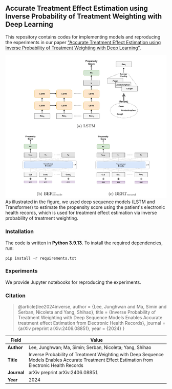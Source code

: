 ## Accurate Treatment Effect Estimation using Inverse Probability of Treatment Weighting with Deep Learning

This repository contains codes for implementing models and reproducing the experiments in our paper ["Accurate Treatment Effect Estimation using Inverse Probability of Treatment Weighting with Deep Learning"](https://arxiv.org/abs/2406.08851).

![Sample Image](images/DLPS_fig2.png)
As illustrated in the figure, we used deep sequence models (LSTM and Transformer) to estimate the propensity score using the patient's electronic health records, which is used for treatment effect estimation via inverse probability of treatment weighting.


### Installation

The code is written in **Python 3.9.13**. To install the required dependencies, run:

```
pip install -r requirements.txt
```


### Experiments

We provide Jupyter notebooks for reproducing the experiments.


### Citation

>@article{lee2024inverse,
>  author    = {Lee, Junghwan and Ma, Simin and Serban, Nicoleta and Yang, Shihao},
>  title     = {Inverse Probability of Treatment Weighting with Deep Sequence Models Enables Accurate treatment effect Estimation from Electronic Health Records},
>  journal   = {arXiv preprint arXiv:2406.08851},
>  year      = {2024}
>}

| Field   | Value |
|---------|------------------------------------------------------------|
| **Author**  | Lee, Junghwan; Ma, Simin; Serban, Nicoleta; Yang, Shihao |
| **Title**   | Inverse Probability of Treatment Weighting with Deep Sequence Models Enables Accurate Treatment Effect Estimation from Electronic Health Records |
| **Journal** | arXiv preprint arXiv:2406.08851 |
| **Year**    | 2024 |